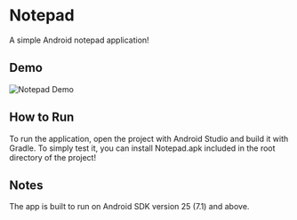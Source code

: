 # Notepad

A simple Android notepad application!


## Demo

![Notepad Demo](/docs/demo.gif)


## How to Run

To run the application, open the project with Android Studio and build it with Gradle. To simply test it, you can install Notepad.apk included in the root directory of the project!


## Notes

The app is built to run on Android SDK version 25 (7.1) and above.
